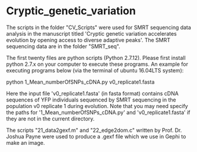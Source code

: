 # Cryptic_genetic_variation

The scripts in the folder "CV_Scripts" were used for SMRT sequencing data analysis in the manuscript titled 'Cryptic genetic variation accelerates evolution by opening access to diverse adaptive peaks'. The SMRT sequencing data are in the folder "SMRT_seq".



The first twenty files are python scripts (Python 2.7.12). Please first install python 2.7.x on your computer to execute these programs. An example for executing programs below (via the terminal of ubuntu 16.04LTS system):

python 1_Mean_numberOfSNPs_cDNA.py v0_replicate1.fasta

Here the input file 'v0_replicate1.fasta' (in fasta format) contains cDNA sequences of YFP individuals sequenced by SMRT sequencing in the population v0 replicate 1 during evolution. Note that you may need specify the paths for '1_Mean_numberOfSNPs_cDNA.py' and 'v0_replicate1.fasta' if they are not in the current directory.



The scripts "21_data2gexf.m" and "22_edge2dom.c" written by Prof. Dr. Joshua Payne were used to produce a .gexf file which we use in Gephi to make an image.
